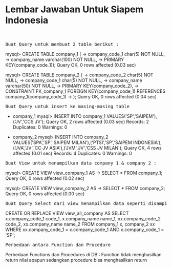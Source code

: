 <h1>Lembar Jawaban Untuk Siapem Indonesia</h1>
<br />
<pre>Buat Query untuk membuat 2 table berikut :</pre>
mysql> CREATE TABLE company_1 (
    -> company_code_1 char(5) NOT NULL,
    -> company_name varchar(100) NOT NULL,
    -> PRIMARY KEY(company_code_1));
Query OK, 0 rows affected (0.03 sec)

mysql> CREATE TABLE company_2 (
    -> company_code_2 char(5) NOT NULL, 
    -> company_code_1 char(5) NOT NULL,
    -> company_name varchar(50) NOT NULL,
    -> PRIMARY KEY(company_code_2),
    -> CONSTRAINT FK_company_1 FOREIGN KEY(company_code_1) REFERENCES company_1(company_code_1)
    -> );
Query OK, 0 rows affected (0.04 sec)
<pre>Buat Query untuk insert ke masing-masing table </pre>
 - company_1
mysql> INSERT INTO company_1 VALUES('SP','SAIPEM'),('JV','CCS JV');
Query OK, 2 rows affected (0.03 sec)
Records: 2  Duplicates: 0  Warnings: 0

 - company_2
mysql> INSERT INTO company_2 VALUES('SPA','SP','SAIPEM MILAN'),('PTSI','SP','SAIPEM INDONESIA'),('JVA','JV','CC JV ASIA'),('JVM','JV','CSS JV MILAN');
Query OK, 4 rows affected (0.01 sec)
Records: 4  Duplicates: 0  Warnings: 0

<pre>Buat View untuk menampilkan data company_1 & company_2 :</pre>
mysql> CREATE VIEW view_company_1 AS
    -> SELECT * FROM company_1;
Query OK, 0 rows affected (0.02 sec)

mysql> CREATE VIEW view_company_2 AS
    -> SELECT * FROM company_2;
Query OK, 0 rows affected (0.00 sec)

<pre>Buat Query Select dari view menampilkan data seperti disamping</pre>
<p>CREATE OR REPLACE VIEW view_all_company AS SELECT x.company_code_1 code_1, x.company_name name_1, 
xx.company_code_2 code_2, xx.company_name name_2 FROM company_1 x, 
company_2 xx WHERE xx.company_code_1 = x.company_code_1 AND x.company_code_1 = 'SP';</p>

<pre>Perbedaan antara Function dan Procedure</pre>
Perbedaan Functions dan Procedures di DB :
Function tidak menghasilkan return nilai apapun
sedangkan procedure bisa menghasilkan return